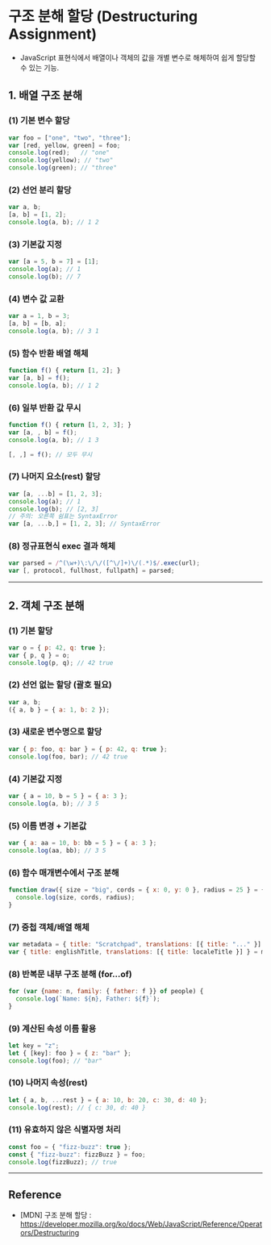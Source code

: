 # 구조 분해 할당 (Destructuring Assignment)

- JavaScript 표현식에서 배열이나 객체의 값을 개별 변수로 해체하여 쉽게 할당할 수 있는 기능.


## 1. 배열 구조 분해

###  (1) 기본 변수 할당

```js
var foo = ["one", "two", "three"];
var [red, yellow, green] = foo;
console.log(red);   // "one"
console.log(yellow); // "two"
console.log(green); // "three"
```

### (2) 선언 분리 할당

```js
var a, b;
[a, b] = [1, 2];
console.log(a, b); // 1 2
```

### (3) 기본값 지정

```js
var [a = 5, b = 7] = [1];
console.log(a); // 1
console.log(b); // 7
```

### (4) 변수 값 교환

```js
var a = 1, b = 3;
[a, b] = [b, a];
console.log(a, b); // 3 1
```

### (5) 함수 반환 배열 해체

```js
function f() { return [1, 2]; }
var [a, b] = f();
console.log(a, b); // 1 2
```

### (6) 일부 반환 값 무시

```js
function f() { return [1, 2, 3]; }
var [a, , b] = f();
console.log(a, b); // 1 3

[, ,] = f(); // 모두 무시
```

### (7) 나머지 요소(rest) 할당

```js
var [a, ...b] = [1, 2, 3];
console.log(a); // 1
console.log(b); // [2, 3]
// 주의: 오른쪽 쉼표는 SyntaxError
var [a, ...b,] = [1, 2, 3]; // SyntaxError
```

### (8) 정규표현식 exec 결과 해체

```js
var parsed = /^(\w+)\:\/\/([^\/]+)\/(.*)$/.exec(url);
var [, protocol, fullhost, fullpath] = parsed;
```

---

## 2. 객체 구조 분해

###  (1) 기본 할당

```js
var o = { p: 42, q: true };
var { p, q } = o;
console.log(p, q); // 42 true
```

### (2) 선언 없는 할당 (괄호 필요)

```js
var a, b;
({ a, b } = { a: 1, b: 2 });
```

### (3) 새로운 변수명으로 할당

```js
var { p: foo, q: bar } = { p: 42, q: true };
console.log(foo, bar); // 42 true
```

### (4) 기본값 지정

```js
var { a = 10, b = 5 } = { a: 3 };
console.log(a, b); // 3 5
```

### (5) 이름 변경 + 기본값

```js
var { a: aa = 10, b: bb = 5 } = { a: 3 };
console.log(aa, bb); // 3 5
```

### (6) 함수 매개변수에서 구조 분해

```js
function draw({ size = "big", cords = { x: 0, y: 0 }, radius = 25 } = {}) {
  console.log(size, cords, radius);
}
```

### (7) 중첩 객체/배열 해체

```js
var metadata = { title: "Scratchpad", translations: [{ title: "..." }] };
var { title: englishTitle, translations: [{ title: localeTitle }] } = metadata;
```

### (8) 반복문 내부 구조 분해 (for…of)

```js
for (var {name: n, family: { father: f }} of people) {
  console.log(`Name: ${n}, Father: ${f}`);
}
```

### (9) 계산된 속성 이름 활용

```js
let key = "z";
let { [key]: foo } = { z: "bar" };
console.log(foo); // "bar"
```

### (10) 나머지 속성(rest)

```js
let { a, b, ...rest } = { a: 10, b: 20, c: 30, d: 40 };
console.log(rest); // { c: 30, d: 40 }
```

### (11) 유효하지 않은 식별자명 처리

```js
const foo = { "fizz-buzz": true };
const { "fizz-buzz": fizzBuzz } = foo;
console.log(fizzBuzz); // true
```

---

## Reference

- [MDN] 구조 분해 할당 : https://developer.mozilla.org/ko/docs/Web/JavaScript/Reference/Operators/Destructuring


